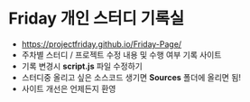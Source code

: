 # Friday 개인 스터디 기록실
 - https://projectfriday.github.io/Friday-Page/    
 - 주차별 스터디 / 프로젝트 수정 내용 및 수행 여부 기록 사이트
 - 기록 변경시 **script.js** 파일 수정하기    
 - 스터디중 올리고 싶은 소스코드 생기면 **Sources** 폴더에 올리면 됨!
 - 사이트 개선은 언제든지 환영
